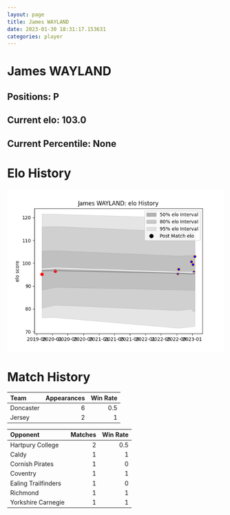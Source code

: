 ```yaml
---  
layout: page  
title: James WAYLAND  
date: 2023-01-30 18:31:17.153631  
categories: player  
---
```

# James WAYLAND

## Positions: P

## Current elo: 103.0

## Current Percentile: None

# Elo History


![elo history](history_JamesWAYLAND.png)
# Match History


| Team      |   Appearances |   Win Rate |
|:----------|--------------:|-----------:|
| Doncaster |             6 |        0.5 |
| Jersey    |             2 |        1   |

| Opponent            |   Matches |   Win Rate |
|:--------------------|----------:|-----------:|
| Hartpury College    |         2 |        0.5 |
| Caldy               |         1 |        1   |
| Cornish Pirates     |         1 |        0   |
| Coventry            |         1 |        1   |
| Ealing Trailfinders |         1 |        0   |
| Richmond            |         1 |        1   |
| Yorkshire Carnegie  |         1 |        1   |